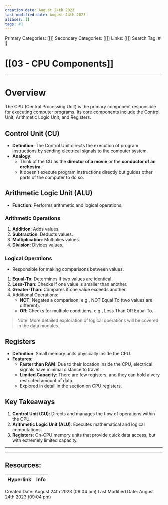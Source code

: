 ```yaml
---
creation date: August 24th 2023
last modified date: August 24th 2023
aliases: []
tags: #📖
---
```


Primary Categories: [[]] 
Secondary Categories: [[]] 
Links: [[]] 
Search Tag: #📖  

# [[03 - CPU Components]]  

___
# Overview
The CPU (Central Processing Unit) is the primary component responsible for executing computer programs. Its core components include the Control Unit, Arithmetic Logic Unit, and Registers.
## Control Unit (CU)
- **Definition**: The Control Unit directs the execution of program instructions by sending electrical signals to the computer system.
- **Analogy**: 
  - Think of the CU as the **director of a movie** or the **conductor of an orchestra**.
  - It doesn't execute program instructions directly but guides other parts of the computer to do so.
## Arithmetic Logic Unit (ALU)
- **Function**: Performs arithmetic and logical operations.
### Arithmetic Operations
1. **Addition**: Adds values.
2. **Subtraction**: Deducts values.
3. **Multiplication**: Multiplies values.
4. **Division**: Divides values.
### Logical Operations
- Responsible for making comparisons between values.
1. **Equal-To**: Determines if two values are identical.
2. **Less-Than**: Checks if one value is smaller than another.
3. **Greater-Than**: Compares if one value exceeds another.
4. Additional Operations:
   - **NOT**: Negates a comparison, e.g., NOT Equal To (two values are different).
   - **OR**: Checks for multiple conditions, e.g., Less Than OR Equal To.

> Note: More detailed exploration of logical operations will be covered in the data modules.
## Registers
- **Definition**: Small memory units physically inside the CPU.
- **Features**:
  - **Faster than RAM**: Due to their location inside the CPU, electrical signals have minimal distance to travel.
  - **Limited Capacity**: There are few registers, and they can hold a very restricted amount of data.
  - Explored in detail in the section on CPU registers.
## Key Takeaways
1. **Control Unit (CU)**: Directs and manages the flow of operations within the CPU.
2. **Arithmetic Logic Unit (ALU)**: Executes mathematical and logical computations.
3. **Registers**: On-CPU memory units that provide quick data access, but with extremely limited capacity.

___




___

## Resources:

| Hyperlink | Info |
| --------- | ---- |


Created Date: August 24th 2023 (09:04 pm) 
Last Modified Date: August 24th 2023 (09:04 pm)
